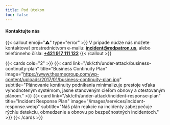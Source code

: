 ```yaml
---
title: Pod útokom
toc: false
---
```


#### Kontaktujte nás

{{< callout emoji="⚠️" type="error" >}}
  V prípade núdze nás môžete kontaktovať prostredníctvom e-mailu: **[incident@redpatron.us](mailto:incident@redpatron.us)**,
alebo telefónneho čísla: **[+421 917 111 122](tel:+421917111122)**
{{< /callout >}}


{{< cards cols="2" >}}
  {{< card link="/sk/cth/under-attack/business-continuity-plan" title="Business Continuity Plan" image="https://www.theamegroup.com/wp-content/uploads/2017/01/business-continuity-plan.jpg" subtitle="Plánovanie kontinuity podnikania minimalizuje prestoje vďaka vyhodnoteným systémom, jasne stanoveným cieľom obnovy a otestovaným plánom." >}}
  {{< card link="/sk/cth/under-attack/incident-response-plan" title="Incident Response Plan" image="/images/services/incident-response.webp" subtitle="Náš plán reakcie na incidenty zabezpečuje rýchlu detekciu, obmedzenie a obnovu po bezpečnostných incidentoch." >}}
{{< /cards >}}